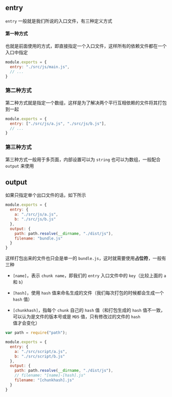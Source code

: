 ## entry

`entry` 一般就是我们所说的入口文件，有三种定义方式

#### 第一种方式

也就是前面使用的方式，即直接指定一个入口文件，这样所有的依赖文件都在一个入口中指定

```js
module.exports = {
  entry: "./src/js/main.js",
  // ...
}
```

### 第二种方式

第二种方式就是指定一个数组，这样是为了解决两个平行互相依赖的文件将其打包到一起

```js
module.exports = {
  entry: ["./src/js/a.js", "./src/js/b.js"],
  // ...
}
```

### 第三种方式

第三种方式一般用于多页面，内部设置可以为 `string` 也可以为数组，一般配合 `output` 来使用


## output

如果只指定单个出口文件的话，如下所示

```js
module.exports = {
  entry: {
    a: "./src/js/a.js",
    b: "./src/js/b.js"
  },
  output: {
    path: path.resolve(__dirname, "./dist/js"),
    filename: "bundle.js"
  }
}
```

这样打包出来的文件也只会是单一的 `bundle.js`，这时就需要使用**占位符**，一般有三种

* `[name]`，表示 `chunk name`，即我们的 `entry` 入口文件中的 `key`（比较上面的 `a` 和 `b`）

* `[hash]`，使用 `hash` 值来命名生成的文件（我们每次打包的时候都会生成一个 `hash` 值）

* `[chunkhash]`，指每个 `chunk` 自己的 `hash` 值（和打包生成的 `hash` 值不一致，可以认为是文件的版本号或是 `MD5` 值，只有修改过的文件的 `hash` 值才会变化）

```js
var path = require("path");

module.exports = {
  entry: {
    a: "./src/script/a.js",
    b: "./src/script/b.js"
  },
  output: {
    path: path.resolve(__dirname, "./dist/js"),
    // filename: "[name]-[hash].js"
    filename: "[chunkhash].js"
  }
}
```